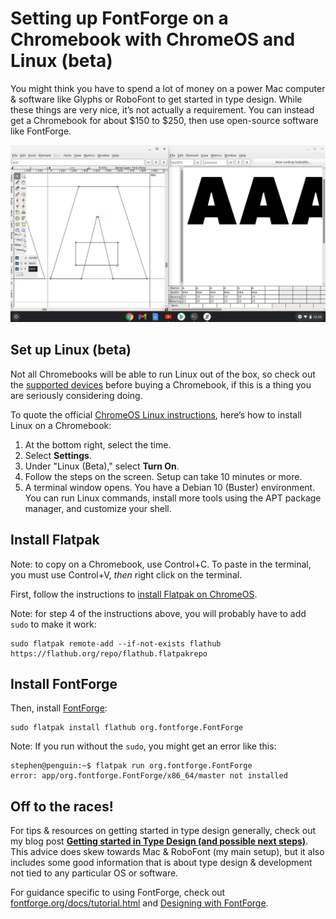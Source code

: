 # Setting up FontForge on a Chromebook with ChromeOS and Linux (beta)

You might think you have to spend a lot of money on a power Mac computer & software like Glyphs or RoboFont to get started in type design. While these things are very nice, it’s not actually a requirement. You can instead get a Chromebook for about $150 to $250, then use open-source software like FontForge.

![A screenshot of FontForge running on ChromeOS](assets/fontforge-chrome_os.png)

## Set up Linux (beta)

Not all Chromebooks will be able to run Linux out of the box, so check out the [supported devices](https://sites.google.com/a/chromium.org/dev/chromium-os/chrome-os-systems-supporting-linux) before buying a Chromebook, if this is a thing you are seriously considering doing.

To quote the official [ChromeOS Linux instructions](https://support.google.com/chromebook/answer/9145439?hl=en), here’s how to install Linux on a Chromebook:

1. At the bottom right, select the time.
2. Select **Settings**.
3. Under "Linux (Beta)," select **Turn On**.
4. Follow the steps on the screen. Setup can take 10 minutes or more.
5. A terminal window opens. You have a Debian 10 (Buster) environment. You can run Linux commands, install more tools using the APT package manager, and customize your shell.

## Install Flatpak

Note: to copy on a Chromebook, use Control+C. To paste in the terminal, you must use Control+V, *then* right click on the terminal.

First, follow the instructions to [install Flatpak on ChromeOS](https://flatpak.org/setup/Chrome%20OS/).

Note: for step 4 of the instructions above, you will probably have to add `sudo` to make it work:


    sudo flatpak remote-add --if-not-exists flathub https://flathub.org/repo/flathub.flatpakrepo


## Install FontForge

Then, install [FontForge](https://flathub.org/apps/details/org.fontforge.FontForge):

    sudo flatpak install flathub org.fontforge.FontForge


Note: If you run without the `sudo`, you might get an error like this:

    stephen@penguin:~$ flatpak run org.fontforge.FontForge
    error: app/org.fontforge.FontForge/x86_64/master not installed


## Off to the races!

For tips & resources on getting started in type design generally, check out my blog post [**Getting started in Type Design (and possible next steps)**](https://arrowtype.github.io/type-blog/2020-05-01--getting-started-in-type/). This advice does skew towards Mac & RoboFont (my main setup), but it also includes some good information that is about type design & development not tied to any particular OS or software.

For guidance specific to using FontForge, check out [fontforge.org/docs/tutorial.html](https://fontforge.org/docs/tutorial.html) and [Designing with FontForge](http://designwithfontforge.com/en-US/index.html).
